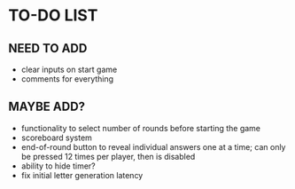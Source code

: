 # TO-DO LIST

## NEED TO ADD
* clear inputs on start game
* comments for everything

## MAYBE ADD?
* functionality to select number of rounds before starting the game
* scoreboard system
* end-of-round button to reveal individual answers one at a time; can only be pressed 12 times per player, then is disabled
* ability to hide timer?
* fix initial letter generation latency
